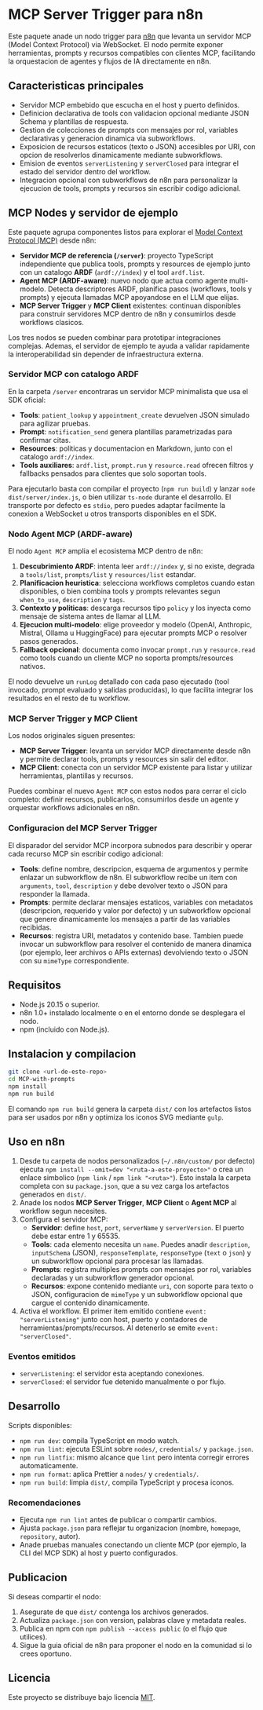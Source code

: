 # MCP Server Trigger para n8n

Este paquete anade un nodo trigger para [n8n](https://n8n.io) que levanta un servidor MCP (Model Context Protocol) via WebSocket. El nodo permite exponer herramientas, prompts y recursos compatibles con clientes MCP, facilitando la orquestacion de agentes y flujos de IA directamente en n8n.

## Caracteristicas principales

- Servidor MCP embebido que escucha en el host y puerto definidos.
- Definicion declarativa de tools con validacion opcional mediante JSON Schema y plantillas de respuesta.
- Gestion de colecciones de prompts con mensajes por rol, variables declarativas y generacion dinamica via subworkflows.
- Exposicion de recursos estaticos (texto o JSON) accesibles por URI, con opcion de resolverlos dinamicamente mediante subworkflows.
- Emision de eventos `serverListening` y `serverClosed` para integrar el estado del servidor dentro del workflow.
- Integracion opcional con subworkflows de n8n para personalizar la ejecucion de tools, prompts y recursos sin escribir codigo adicional.

## MCP Nodes y servidor de ejemplo

Este paquete agrupa componentes listos para explorar el [Model Context Protocol (MCP)](https://modelcontextprotocol.io) desde n8n:

- **Servidor MCP de referencia (`/server`)**: proyecto TypeScript independiente que publica tools, prompts y resources de ejemplo junto con un catalogo **ARDF** (`ardf://index`) y el tool `ardf.list`.
- **Agent MCP (ARDF-aware)**: nuevo nodo que actua como agente multi-modelo. Detecta descriptores ARDF, planifica pasos (workflows, tools y prompts) y ejecuta llamadas MCP apoyandose en el LLM que elijas.
- **MCP Server Trigger** y **MCP Client** existentes: continuan disponibles para construir servidores MCP dentro de n8n y consumirlos desde workflows clasicos.

Los tres nodos se pueden combinar para prototipar integraciones complejas. Ademas, el servidor de ejemplo te ayuda a validar rapidamente la interoperabilidad sin depender de infraestructura externa.

### Servidor MCP con catalogo ARDF

En la carpeta `/server` encontraras un servidor MCP minimalista que usa el SDK oficial:

- **Tools**: `patient_lookup` y `appointment_create` devuelven JSON simulado para agilizar pruebas.
- **Prompt**: `notification_send` genera plantillas parametrizadas para confirmar citas.
- **Resources**: politicas y documentacion en Markdown, junto con el catalogo `ardf://index`.
- **Tools auxiliares**: `ardf.list`, `prompt.run` y `resource.read` ofrecen filtros y fallbacks pensados para clientes que solo soportan tools.

Para ejecutarlo basta con compilar el proyecto (`npm run build`) y lanzar `node dist/server/index.js`, o bien utilizar `ts-node` durante el desarrollo. El transporte por defecto es `stdio`, pero puedes adaptar facilmente la conexion a WebSocket u otros transports disponibles en el SDK.

### Nodo Agent MCP (ARDF-aware)

El nodo `Agent MCP` amplia el ecosistema MCP dentro de n8n:

1. **Descubrimiento ARDF**: intenta leer `ardf://index` y, si no existe, degrada a `tools/list`, `prompts/list` y `resources/list` estandar.
2. **Planificacion heuristica**: selecciona workflows completos cuando estan disponibles, o bien combina tools y prompts relevantes segun `when_to_use`, `description` y `tags`.
3. **Contexto y politicas**: descarga recursos tipo `policy` y los inyecta como mensaje de sistema antes de llamar al LLM.
4. **Ejecucion multi-modelo**: elige proveedor y modelo (OpenAI, Anthropic, Mistral, Ollama u HuggingFace) para ejecutar prompts MCP o resolver pasos generados.
5. **Fallback opcional**: documenta como invocar `prompt.run` y `resource.read` como tools cuando un cliente MCP no soporta prompts/resources nativos.

El nodo devuelve un `runLog` detallado con cada paso ejecutado (tool invocado, prompt evaluado y salidas producidas), lo que facilita integrar los resultados en el resto de tu workflow.

### MCP Server Trigger y MCP Client

Los nodos originales siguen presentes:

- **MCP Server Trigger**: levanta un servidor MCP directamente desde n8n y permite declarar tools, prompts y resources sin salir del editor.
- **MCP Client**: conecta con un servidor MCP existente para listar y utilizar herramientas, plantillas y recursos.

Puedes combinar el nuevo `Agent MCP` con estos nodos para cerrar el ciclo completo: definir recursos, publicarlos, consumirlos desde un agente y orquestar workflows adicionales en n8n.

### Configuracion del MCP Server Trigger

El disparador del servidor MCP incorpora subnodos para describir y operar cada recurso MCP sin escribir codigo adicional:

- **Tools**: define nombre, descripcion, esquema de argumentos y permite enlazar un subworkflow de n8n. El subworkflow recibe un item con `arguments`, `tool`, `description` y debe devolver texto o JSON para responder la llamada.
- **Prompts**: permite declarar mensajes estaticos, variables con metadatos (descripcion, requerido y valor por defecto) y un subworkflow opcional que genere dinamicamente los mensajes a partir de las variables recibidas.
- **Recursos**: registra URI, metadatos y contenido base. Tambien puede invocar un subworkflow para resolver el contenido de manera dinamica (por ejemplo, leer archivos o APIs externas) devolviendo texto o JSON con su `mimeType` correspondiente.

## Requisitos

- Node.js 20.15 o superior.
- n8n 1.0+ instalado localmente o en el entorno donde se desplegara el nodo.
- npm (incluido con Node.js).

## Instalacion y compilacion

```bash
git clone <url-de-este-repo>
cd MCP-with-prompts
npm install
npm run build
```

El comando `npm run build` genera la carpeta `dist/` con los artefactos listos para ser usados por n8n y optimiza los iconos SVG mediante `gulp`.

## Uso en n8n

1. Desde tu carpeta de nodos personalizados (`~/.n8n/custom/` por defecto) ejecuta `npm install --omit=dev "<ruta-a-este-proyecto>"` o crea un enlace simbolico (`npm link` / `npm link "<ruta>"`). Esto instala la carpeta completa con su `package.json`, que a su vez carga los artefactos generados en `dist/`.
2. Anade los nodos **MCP Server Trigger**, **MCP Client** o **Agent MCP** al workflow segun necesites.
3. Configura el servidor MCP:
   - **Servidor**: define `host`, `port`, `serverName` y `serverVersion`. El puerto debe estar entre 1 y 65535.
   - **Tools**: cada elemento necesita un `name`. Puedes anadir `description`, `inputSchema` (JSON), `responseTemplate`, `responseType` (`text` o `json`) y un subworkflow opcional para procesar las llamadas.
   - **Prompts**: registra multiples prompts con mensajes por rol, variables declaradas y un subworkflow generador opcional.
   - **Recursos**: expone contenido mediante `uri`, con soporte para texto o JSON, configuracion de `mimeType` y un subworkflow opcional que cargue el contenido dinamicamente.
4. Activa el workflow. El primer item emitido contiene `event: "serverListening"` junto con host, puerto y contadores de herramientas/prompts/recursos. Al detenerlo se emite `event: "serverClosed"`.

### Eventos emitidos

- `serverListening`: el servidor esta aceptando conexiones.
- `serverClosed`: el servidor fue detenido manualmente o por flujo.

## Desarrollo

Scripts disponibles:

- `npm run dev`: compila TypeScript en modo watch.
- `npm run lint`: ejecuta ESLint sobre `nodes/`, `credentials/` y `package.json`.
- `npm run lintfix`: mismo alcance que `lint` pero intenta corregir errores automaticamente.
- `npm run format`: aplica Prettier a `nodes/` y `credentials/`.
- `npm run build`: limpia `dist/`, compila TypeScript y procesa iconos.

### Recomendaciones

- Ejecuta `npm run lint` antes de publicar o compartir cambios.
- Ajusta `package.json` para reflejar tu organizacion (nombre, `homepage`, `repository`, autor).
- Anade pruebas manuales conectando un cliente MCP (por ejemplo, la CLI del MCP SDK) al host y puerto configurados.

## Publicacion

Si deseas compartir el nodo:

1. Asegurate de que `dist/` contenga los archivos generados.
2. Actualiza `package.json` con version, palabras clave y metadata reales.
3. Publica en npm con `npm publish --access public` (o el flujo que utilices).
4. Sigue la guia oficial de n8n para proponer el nodo en la comunidad si lo crees oportuno.

## Licencia

Este proyecto se distribuye bajo licencia [MIT](LICENSE.md).
